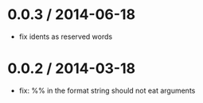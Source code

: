 
0.0.3 / 2014-06-18
==================

 * fix idents as reserved words

0.0.2 / 2014-03-18
==================

 * fix: %% in the format string should not eat arguments
